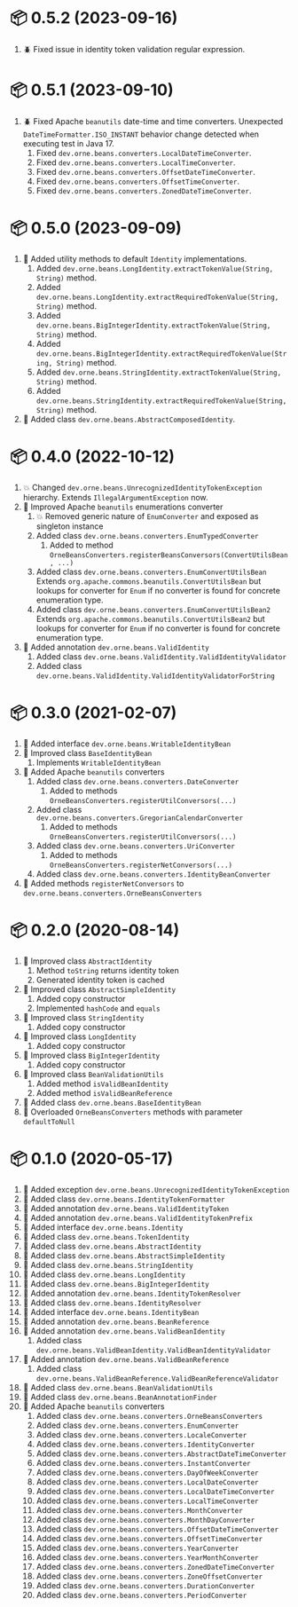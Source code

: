 # :package: 0.5.2 (2023-09-16)

01. :beetle: Fixed issue in identity token validation regular expression.

# :package: 0.5.1 (2023-09-10)

01. :beetle: Fixed Apache `beanutils` date-time and time converters.
    Unexpected `DateTimeFormatter.ISO_INSTANT` behavior change detected when executing test in Java 17.
    01. Fixed `dev.orne.beans.converters.LocalDateTimeConverter`.
    01. Fixed `dev.orne.beans.converters.LocalTimeConverter`.
    01. Fixed `dev.orne.beans.converters.OffsetDateTimeConverter`.
    01. Fixed `dev.orne.beans.converters.OffsetTimeConverter`.
    01. Fixed `dev.orne.beans.converters.ZonedDateTimeConverter`.

# :package: 0.5.0 (2023-09-09)

01. :gift: Added utility methods to default `Identity` implementations.
    01. Added `dev.orne.beans.LongIdentity.extractTokenValue(String, String)` method.
    01. Added `dev.orne.beans.LongIdentity.extractRequiredTokenValue(String, String)` method.
    01. Added `dev.orne.beans.BigIntegerIdentity.extractTokenValue(String, String)` method.
    01. Added `dev.orne.beans.BigIntegerIdentity.extractRequiredTokenValue(String, String)` method.
    01. Added `dev.orne.beans.StringIdentity.extractTokenValue(String, String)` method.
    01. Added `dev.orne.beans.StringIdentity.extractRequiredTokenValue(String, String)` method.
01. :gift: Added class `dev.orne.beans.AbstractComposedIdentity`.

# :package: 0.4.0 (2022-10-12)

01. :boom: Changed `dev.orne.beans.UnrecognizedIdentityTokenException` hierarchy.
    Extends `IllegalArgumentException` now.
01. :gift: Improved Apache `beanutils` enumerations converter
    01. :boom: Removed generic nature of `EnumConverter` and exposed as singleton instance
    01. Added class `dev.orne.beans.converters.EnumTypedConverter`
        01. Added to method `OrneBeansConverters.registerBeansConversors(ConvertUtilsBean, ...)`
    01. Added class `dev.orne.beans.converters.EnumConvertUtilsBean`
        Extends `org.apache.commons.beanutils.ConvertUtilsBean` but lookups for
        converter for `Enum` if no converter is found for concrete enumeration
        type.
    01. Added class `dev.orne.beans.converters.EnumConvertUtilsBean2`
        Extends `org.apache.commons.beanutils.ConvertUtilsBean2` but lookups for
        converter for `Enum` if no converter is found for concrete enumeration
        type.
01. :gift: Added annotation `dev.orne.beans.ValidIdentity`
    01. Added class `dev.orne.beans.ValidIdentity.ValidIdentityValidator`
    01. Added class `dev.orne.beans.ValidIdentity.ValidIdentityValidatorForString`

# :package: 0.3.0 (2021-02-07)

01. :gift: Added interface `dev.orne.beans.WritableIdentityBean`
01. :gift: Improved class `BaseIdentityBean`
    01. Implements `WritableIdentityBean`
01. :gift: Added Apache `beanutils` converters
    01. Added class `dev.orne.beans.converters.DateConverter`
        01. Added to methods `OrneBeansConverters.registerUtilConversors(...)`
    01. Added class `dev.orne.beans.converters.GregorianCalendarConverter`
        01. Added to methods `OrneBeansConverters.registerUtilConversors(...)`
    01. Added class `dev.orne.beans.converters.UriConverter`
        01. Added to methods `OrneBeansConverters.registerNetConversors(...)`
    01. Added class `dev.orne.beans.converters.IdentityBeanConverter`
01. :gift: Added methods `registerNetConversors` to `dev.orne.beans.converters.OrneBeansConverters`

# :package: 0.2.0 (2020-08-14)

01. :gift: Improved class `AbstractIdentity`
    01. Method `toString` returns identity token
    01. Generated identity token is cached
01. :gift: Improved class `AbstractSimpleIdentity`
    01. Added copy constructor
    01. Implemented `hashCode` and `equals`
01. :gift: Improved class `StringIdentity`
    01. Added copy constructor
01. :gift: Improved class `LongIdentity`
    01. Added copy constructor
01. :gift: Improved class `BigIntegerIdentity`
    01. Added copy constructor
01. :gift: Improved class `BeanValidationUtils`
    01. Added method `isValidBeanIdentity`
    01. Added method `isValidBeanReference`
01. :gift: Added class `dev.orne.beans.BaseIdentityBean`
01. :gift: Overloaded `OrneBeansConverters` methods with parameter `defaultToNull`

# :package: 0.1.0 (2020-05-17)

01. :gift: Added exception `dev.orne.beans.UnrecognizedIdentityTokenException`
01. :gift: Added class `dev.orne.beans.IdentityTokenFormatter`
01. :gift: Added annotation `dev.orne.beans.ValidIdentityToken`
01. :gift: Added annotation `dev.orne.beans.ValidIdentityTokenPrefix`
01. :gift: Added interface `dev.orne.beans.Identity`
01. :gift: Added class `dev.orne.beans.TokenIdentity`
01. :gift: Added class `dev.orne.beans.AbstractIdentity`
01. :gift: Added class `dev.orne.beans.AbstractSimpleIdentity`
01. :gift: Added class `dev.orne.beans.StringIdentity`
01. :gift: Added class `dev.orne.beans.LongIdentity`
01. :gift: Added class `dev.orne.beans.BigIntegerIdentity`
01. :gift: Added annotation `dev.orne.beans.IdentityTokenResolver`
01. :gift: Added class `dev.orne.beans.IdentityResolver`
01. :gift: Added interface `dev.orne.beans.IdentityBean`
01. :gift: Added annotation `dev.orne.beans.BeanReference`
01. :gift: Added annotation `dev.orne.beans.ValidBeanIdentity`
    01. Added class `dev.orne.beans.ValidBeanIdentity.ValidBeanIdentityValidator`
01. :gift: Added annotation `dev.orne.beans.ValidBeanReference`
    01. Added class `dev.orne.beans.ValidBeanReference.ValidBeanReferenceValidator`
01. :gift: Added class `dev.orne.beans.BeanValidationUtils`
01. :gift: Added class `dev.orne.beans.BeanAnnotationFinder`
01. :gift: Added Apache `beanutils` converters
    01. Added class `dev.orne.beans.converters.OrneBeansConverters`
    01. Added class `dev.orne.beans.converters.EnumConverter`
    01. Added class `dev.orne.beans.converters.LocaleConverter`
    01. Added class `dev.orne.beans.converters.IdentityConverter`
    01. Added class `dev.orne.beans.converters.AbstractDateTimeConverter`
    01. Added class `dev.orne.beans.converters.InstantConverter`
    01. Added class `dev.orne.beans.converters.DayOfWeekConverter`
    01. Added class `dev.orne.beans.converters.LocalDateConverter`
    01. Added class `dev.orne.beans.converters.LocalDateTimeConverter`
    01. Added class `dev.orne.beans.converters.LocalTimeConverter`
    01. Added class `dev.orne.beans.converters.MonthConverter`
    01. Added class `dev.orne.beans.converters.MonthDayConverter`
    01. Added class `dev.orne.beans.converters.OffsetDateTimeConverter`
    01. Added class `dev.orne.beans.converters.OffsetTimeConverter`
    01. Added class `dev.orne.beans.converters.YearConverter`
    01. Added class `dev.orne.beans.converters.YearMonthConverter`
    01. Added class `dev.orne.beans.converters.ZonedDateTimeConverter`
    01. Added class `dev.orne.beans.converters.ZoneOffsetConverter`
    01. Added class `dev.orne.beans.converters.DurationConverter`
    01. Added class `dev.orne.beans.converters.PeriodConverter`
